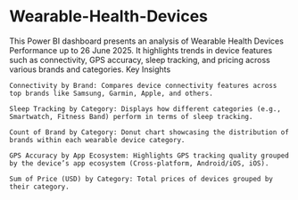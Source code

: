 # Wearable-Health-Devices
This Power BI dashboard presents an analysis of Wearable Health Devices Performance up to 26 June 2025. It highlights trends in device features such as connectivity, GPS accuracy, sleep tracking, and pricing across various brands and categories.
Key Insights

    Connectivity by Brand: Compares device connectivity features across top brands like Samsung, Garmin, Apple, and others.

    Sleep Tracking by Category: Displays how different categories (e.g., Smartwatch, Fitness Band) perform in terms of sleep tracking.

    Count of Brand by Category: Donut chart showcasing the distribution of brands within each wearable device category.

    GPS Accuracy by App Ecosystem: Highlights GPS tracking quality grouped by the device’s app ecosystem (Cross-platform, Android/iOS, iOS).

    Sum of Price (USD) by Category: Total prices of devices grouped by their category.
